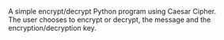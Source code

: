 A simple encrypt/decrypt Python program using Caesar Cipher.\
The user chooses to encrypt or decrypt, the message and the encryption/decryption key. 
